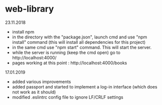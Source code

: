 # web-library

23.11.2018

- install npm
- in the directory with the "package.json", launch cmd and use "npm install" command (this will install all dependencies for this project)
- in the same cmd use "npm start" command. This will start the server.
- while the server is running (keep the cmd open) go to http://localhost:4000/
- pages working at this point : http://localhost:4000/books


17.01.2019

- added various improvements
- added passport and started to implement a log-in interface (which does not work as it should)
- modified .eslintrc config file to ignore LF/CRLF settings
